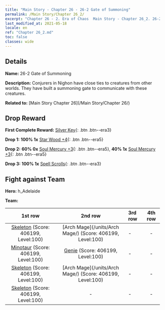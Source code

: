 ```yaml
---
title: "Main Story - Chapter 26 - 26-2 Gate of Summoning"
permalink: /Main Story/Chapter 26_2/
excerpt: "Chapter 26 - 2. Era of Chaos  Main Story - Chapter 26_2. 26-2 Gate of Summoning"
last_modified_at: 2021-05-18
locale: en
ref: "Chapter 26_2.md"
toc: false
classes: wide
---
```


## Details

 **Name:** 26-2 Gate of Summoning

 **Description:** Conjurers in Nighon have close ties to creatures from other worlds. They have built a summoning gate to communicate with these creatures.

 **Related to:** [Main Story Chapter 26](/Main Story/Chapter 26/)

## Drop Reward

 **First Complete Reward:** [Silver Key](/Items/con_693/){: .btn .btn--era3}

 **Drop 1:** **100% 1x** [Star Wood +4](/Items/mat_90/){: .btn .btn--era5}

 **Drop 2:** **60% 0x** [Soul Mercury +3](/Items/mat_84/){: .btn .btn--era5}, **40% 1x** [Soul Mercury +3](/Items/mat_84/){: .btn .btn--era5}

 **Drop 3:** **100% 1x** [Spell Scrolls](/Items/con_694/){: .btn .btn--era3}


## Fight against Team
 **Hero:** h_Adelaide

 **Team:**


  | 1st row | 2nd row | 3rd row | 4th row |
  |:----:|:----:|:----|:----:|
  | [Skeleton](/units/Skeleton/) (Score: 406199, Level:100)  | [Arch Mage](/units/Arch Mage/) (Score: 406199, Level:100)  | - | - |
  | [Minotaur](/units/Minotaur/) (Score: 406199, Level:100)  | [Genie](/units/Genie/) (Score: 406199, Level:100)  | - | - |
  | [Skeleton](/units/Skeleton/) (Score: 406199, Level:100)  | [Arch Mage](/units/Arch Mage/) (Score: 406199, Level:100)  | - | - |
  | [Skeleton](/units/Skeleton/) (Score: 406199, Level:100)  | - | - | - |


